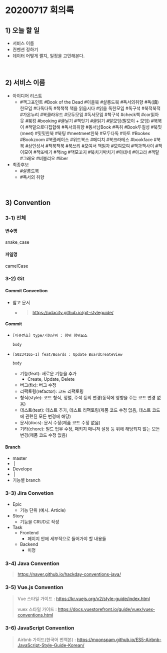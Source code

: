 # 20200717 회의록

## 1) 오늘 할 일

- 서비스 이름
- 컨벤션 정하기
- 데이터 어떻게 짤지, 일정을 고민해본다.

<br>

## 2) 서비스 이름

- 아이디어 리스트
  - #책그포인트 #Book of the Dead #이을북 #살롱드북 #독서의취향 #독(讀)한모임 #다독다독 #책책책 책을 읽읍시다 #읽을 독한모임 #독구석 #북적북적 #가온누리 #북클라우드 #모두모임 #독서모임 #책구석 #check책 #cor읽아웃 #붘킹 #booking #글닐기 #책잇기 #글읽기 #말모임(말모이 + 모임) #북북이 #책밑으로다집합해 #독서의취향 #동서남Book #독취 #Book두칠성 #북밋(meet) #밋밋한북 #북팅 #meetmeet한북 #모두다독 #아토 #Bookex #Bookzoom #북플레이스 #위드북스 #메디치 #북크라테스 #bookface #북북 #삼인성서 #책북책북 #북쓰리 #모여서 책읽자 #모여모여 #책과책사이 #책이모여 #책또배기 #책ing #책모꼬지 #북치기박치기 #아테네 #아고라 #책탈 #그래요 #비블리오 #liber
- 최종후보
  - #살롱드북
  - #독서의 취향

<br>

## 3) Convention

### 3-1) 전체

#### 변수명

snake_case

#### 파일명

camelCase



### 3-2) Git

#### Commit Convention

- 참고 문서

  - > https://udacity.github.io/git-styleguide/

#### Commit

- ```bash
  [이슈번호] type/기능단위 : 행위 행위요소
  
  body 
  ```

- ```bash
  [S0234165-1] feat/Boards : Update BoardCreateView
  
  body 
  ```

  - 기능(feat): 새로운 기능을 추가
    - Create, Update, Delete
  - 버그(fix): 버그 수정
  - 리팩토링(refactor): 코드 리팩토링
  - 형식(style): 코드 형식, 정렬, 주석 등의 변경(동작에 영향을 주는 코드 변경 없음)
  - 테스트(test): 테스트 추가, 테스트 리팩토링(제품 코드 수정 없음, 테스트 코드에 관련된 모든 변경에 해당)
  - 문서(docs): 문서 수정(제품 코드 수정 없음)
  - 기타(chore): 빌드 업무 수정, 패키지 매니저 설정 등 위에 해당되지 않는 모든 변경(제품 코드 수정 없음)

#### Branch

- master
- ​     |
- Develope
- ​     |
- 기능별 branch



### 3-3) Jira Convetion

- Epic
  - 기능 단위 (예시. Article)
- Story
  - 기능을 CRUD로 작성
- Task
  - Frontend
    - 페이지 안에 세부적으로 들어가야 할 내용들
  - Backend
    - 미정



### 3-4) Java Convention

> https://naver.github.io/hackday-conventions-java/



### 3-5) Vue.js Convention

>  Vue 스타일 가이드 : https://kr.vuejs.org/v2/style-guide/index.html
>
>  vuex 스타일 가이드 : https://docs.vuestorefront.io/guide/vuex/vuex-conventions.html
>



### 3-6) JavaScript Convention

> Airbnb 가이드(한국어 번역본) : https://moonspam.github.io/ES5-Airbnb-JavaScript-Style-Guide-Korean/



